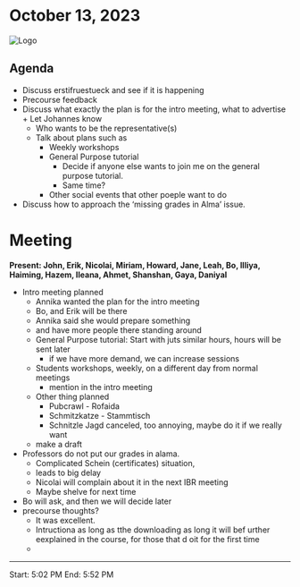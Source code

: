 # October 13, 2023

![Logo](logo.jpg)

## Agenda

- Discuss erstifruestueck and see if it is happening
- Precourse feedback
- Discuss what exactly the plan is for the intro meeting, what to advertise + Let Johannes know
  - Who wants to be the representative(s)
  - Talk about plans such as
    - Weekly workshops
    - General Purpose tutorial
      - Decide if anyone else wants to join me on the general purpose tutorial. 
      - Same time?
    - Other social events that other poeple want to do
- Discuss how to approach the ‘missing grades in Alma’ issue.


# Meeting


**Present: John, Erik, Nicolai, Miriam, Howard, Jane, Leah, Bo, Illiya, Haiming, Hazem, Ileana, Ahmet, Shanshan, Gaya, Daniyal**

- Intro meeting planned
    - Annika wanted the plan for the intro meeting
    - Bo, and Erik will be there
    - Annika said she would prepare something
    - and have more people there standing around
    - General Purpose tutorial: Start with juts similar hours, hours will be sent later
      - if we have more demand, we can increase sessions
    - Students workshops, weekly, on a different day from normal meetings
      - mention in the intro meeting
    - Other thing planned
      - Pubcrawl - Rofaida
      - Schmitzkatze - Stammtisch
      - Schnitzle Jagd canceled, too annoying, maybe do it if we really want
    - make a draft
- Professors do not put our grades in alama. 
  - Complicated Schein (certificates) situation, 
  - leads to big delay
  - Nicolai will complain about it in the next IBR meeting
  - Maybe shelve for next time
- Bo will ask, and then we will decide later
- precourse thoughts?
  - It was excellent. 
  - Intructiona as long as tthe downloading as long it will bef urther eexplained in the course, for those that d oit for the first time
  - 
  
---
Start: 5:02 PM
End: 5:52 PM




